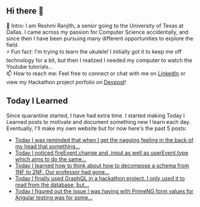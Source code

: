 ## Hi there 👋

🔭  Intro: I am Reshmi Ranjith, a senior going to the University of Texas at Dallas. I came across my passion for Computer Science accidentally, and since then I have been pursuing many different opportunities to explore the field.
<br/> ⚡ Fun fact: I'm trying to learn the ukulele! I initially got it to keep me off technology for a bit, but then I realized I needed my computer to watch the Youtube tutorials...
<br/>📫  How to reach me: Feel free to connect or chat with me on [LinkedIn](https://www.linkedin.com/in/reshmi-ranjith/) or view my Hackathon project porfolio on [Devpost](https://devpost.com/ReshmiCode)!

## Today I Learned

Since quarantine started, I have had extra time. I started making Today I Learned posts to motivate and document something new I learn each day. Eventually, I'll make my own website but for now here's the past 5 posts:

<!-- BLOG-POST-LIST:START -->
- [Today I was reminded that when I get the nagging feeling in the back of my head that something...](https://simplyprogramming.tumblr.com/post/635048616292237312)
- [Today I noticed fireEvent.change and .input as well as userEvent.type which aims to do the same...](https://simplyprogramming.tumblr.com/post/634596625938038784)
- [Today I learned how to think about how to decompose a schema from 1NF to 2NF. Our professor had gone...](https://simplyprogramming.tumblr.com/post/633142201330892800)
- [Today I finally used GraphQL in a hackathon project. I only used it to read from the database, but...](https://simplyprogramming.tumblr.com/post/633142102479503360)
- [Today I figured out the issue I was having with PrimeNG form values for Angular testing was for some...](https://simplyprogramming.tumblr.com/post/632778579963478016)
<!-- BLOG-POST-LIST:END -->

<!--
**ReshmiCode/ReshmiCode** is a ✨ _special_ ✨ repository because its `README.md` (this file) appears on your GitHub profile.

Here are some ideas to get you started:

- 🔭 I’m currently working on ...
- 🌱 I’m currently learning ...
- 👯 I’m looking to collaborate on ...
- 🤔 I’m looking for help with ...
- 💬 Ask me about ...
- 📫 How to reach me: ...
- 😄 Pronouns: ...
- ⚡ Fun fact: ...
-->
